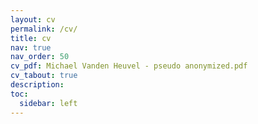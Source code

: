 ```yaml
---
layout: cv
permalink: /cv/
title: cv
nav: true
nav_order: 50
cv_pdf: Michael Vanden Heuvel - pseudo anonymized.pdf
cv_tabout: true
description:
toc:
  sidebar: left
---
```

